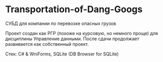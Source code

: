 # Transportation-of-Dang-Googs

СУБД для компании по перевозке опасных грузов

Проект создан как РГР (похоже на курсовую, но немного проще) для дисциплины Управление данными. После сдачи продолжает развивается как собственный проект.

Стек: C# & WniForms, SQLite (DB Browser for SQLite)
